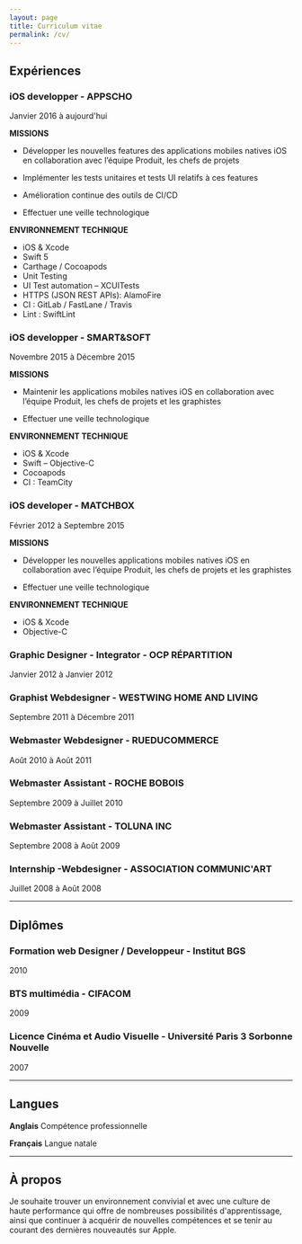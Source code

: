 ```yaml
---
layout: page
title: Curriculum vitae
permalink: /cv/
---
```


## Expériences

### **iOS developper** - APPSCHO

Janvier 2016 à aujourd'hui

**MISSIONS**

- Développer les nouvelles features des applications mobiles natives iOS en collaboration avec l’équipe Produit, les chefs de projets

- Implémenter les tests unitaires et tests UI relatifs à ces features
- Amélioration continue des outils de CI/CD
- Effectuer une veille technologique

**ENVIRONNEMENT TECHNIQUE**

- iOS & Xcode
- Swift 5
- Carthage / Cocoapods
- Unit Testing
- UI Test automation – XCUITests
- HTTPS (JSON REST APIs): AlamoFire
- CI : GitLab / FastLane / Travis
- Lint : SwiftLint

### **iOS developper** - SMART&SOFT

Novembre 2015 à Décembre 2015

**MISSIONS**

- Maintenir les applications mobiles natives iOS en collaboration avec l’équipe Produit, les chefs de projets et les graphistes

- Effectuer une veille technologique

**ENVIRONNEMENT TECHNIQUE**

- iOS & Xcode
- Swift – Objective-C
- Cocoapods
- CI : TeamCity



### **iOS developer** - MATCHBOX

Février 2012 à Septembre 2015

**MISSIONS**

- Développer les nouvelles applications mobiles natives iOS en collaboration avec l’équipe Produit, les chefs de projets et les graphistes

- Effectuer une veille technologique

**ENVIRONNEMENT TECHNIQUE**

- iOS & Xcode
- Objective-C



### **Graphic Designer - Integrator** - OCP RÉPARTITION

Janvier 2012 à Janvier 2012



### **Graphist Webdesigner** - WESTWING HOME AND LIVING

Septembre 2011 à Décembre 2011



### **Webmaster Webdesigner** - RUEDUCOMMERCE

Août 2010 à Août 2011



### **Webmaster Assistant** - ROCHE BOBOIS

Septembre 2009 à Juillet 2010



### **Webmaster Assistant** - TOLUNA INC

Septembre 2008 à Août 2009



### **Internship -Webdesigner** - ASSOCIATION COMMUNIC'ART

Juillet 2008 à Août 2008

***

## Diplômes

### **Formation web Designer / Developpeur** - Institut BGS

2010

### **BTS multimédia** - CIFACOM

2009

### **Licence Cinéma et Audio Visuelle** - Université Paris 3 Sorbonne Nouvelle

2007

***

## Langues

**Anglais** Compétence professionnelle

**Français** Langue natale

***

## À propos

Je souhaite trouver un environnement convivial et avec une culture de haute performance qui offre de nombreuses possibilités d'apprentissage, ainsi que continuer à acquérir de nouvelles compétences et se tenir au courant des dernières nouveautés sur Apple.
